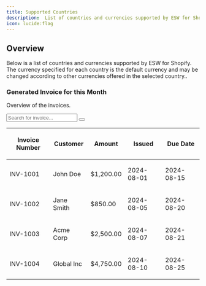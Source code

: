 ```yaml
---
title: Supported Countries
description:  List of countries and currencies supported by ESW for Shopify.
icon: lucide:flag
---
```


## Overview

Below is a list of countries and currencies supported by ESW for Shopify. The currency specified for each country is the default currency and may be changed according to other currencies offered in the selected country..

<div class="w-full flex justify-between items-center mb-3 mt-1 pl-3">
  <div>
    <h3 class="text-lg font-semibold text-slate-800 dark:text-slate-100">Generated Invoice for this Month</h3>
    <p class="text-slate-500 dark:text-slate-400">Overview of the invoices.</p>
  </div>
  <div class="ml-3">
    <div class="w-full max-w-sm min-w-[200px] relative">
      <div class="relative">
        <input
          class="bg-white dark:bg-slate-800 w-full pr-11 h-10 pl-3 py-2 placeholder:text-slate-400 dark:placeholder:text-slate-500 text-slate-700 dark:text-slate-100 text-sm border border-slate-200 dark:border-slate-700 rounded transition duration-300 ease focus:outline-none focus:border-slate-400 dark:focus:border-slate-500 hover:border-slate-400 dark:hover:border-slate-500 shadow-sm focus:shadow-md"
          placeholder="Search for invoice..."
        />
        <button
          class="absolute h-8 w-8 right-1 top-1 my-auto px-2 flex items-center bg-white dark:bg-slate-700 rounded"
          type="button"
        >
          <svg xmlns="http://www.w3.org/2000/svg" fill="none" viewBox="0 0 24 24" stroke-width="3" stroke="currentColor" class="w-8 h-8 text-slate-600 dark:text-slate-300">
            <path stroke-linecap="round" stroke-linejoin="round" d="m21 21-5.197-5.197m0 0A7.5 7.5 0 1 0 5.196 5.196a7.5 7.5 0 0 0 10.607 10.607Z" />
          </svg>
        </button>
      </div>
    </div>
  </div>
</div>

<div class="relative flex flex-col w-full h-full overflow-scroll text-gray-700 dark:text-slate-200 bg-white dark:bg-slate-900 shadow-md rounded-lg bg-clip-border">
  <table class="w-full text-left table-auto min-w-max">
    <thead>
      <tr>
        <th class="p-4 border-b border-slate-300 dark:border-slate-700 bg-slate-50 dark:bg-slate-800">
          <p class="block text-sm font-normal leading-none text-slate-500 dark:text-slate-400">Invoice Number</p>
        </th>
        <th class="p-4 border-b border-slate-300 dark:border-slate-700 bg-slate-50 dark:bg-slate-800">
          <p class="block text-sm font-normal leading-none text-slate-500 dark:text-slate-400">Customer</p>
        </th>
        <th class="p-4 border-b border-slate-300 dark:border-slate-700 bg-slate-50 dark:bg-slate-800">
          <p class="block text-sm font-normal leading-none text-slate-500 dark:text-slate-400">Amount</p>
        </th>
        <th class="p-4 border-b border-slate-300 dark:border-slate-700 bg-slate-50 dark:bg-slate-800">
          <p class="block text-sm font-normal leading-none text-slate-500 dark:text-slate-400">Issued</p>
        </th>
        <th class="p-4 border-b border-slate-300 dark:border-slate-700 bg-slate-50 dark:bg-slate-800">
          <p class="block text-sm font-normal leading-none text-slate-500 dark:text-slate-400">Due Date</p>
        </th>
      </tr>
    </thead>
    <tbody>
      <tr class="hover:bg-slate-50 dark:hover:bg-slate-800">
        <td class="p-4 border-b border-slate-200 dark:border-slate-700 py-5">
          <p class="block font-semibold text-sm text-slate-800 dark:text-slate-100">INV-1001</p>
        </td>
        <td class="p-4 border-b border-slate-200 dark:border-slate-700 py-5">
          <p class="text-sm text-slate-500 dark:text-slate-400">John Doe</p>
        </td>
        <td class="p-4 border-b border-slate-200 dark:border-slate-700 py-5">
          <p class="text-sm text-slate-500 dark:text-slate-400">$1,200.00</p>
        </td>
        <td class="p-4 border-b border-slate-200 dark:border-slate-700 py-5">
          <p class="text-sm text-slate-500 dark:text-slate-400">2024-08-01</p>
        </td>
        <td class="p-4 border-b border-slate-200 dark:border-slate-700 py-5">
          <p class="text-sm text-slate-500 dark:text-slate-400">2024-08-15</p>
        </td>
      </tr>
      <tr class="hover:bg-slate-50 dark:hover:bg-slate-800">
        <td class="p-4 border-b border-slate-200 dark:border-slate-700 py-5">
          <p class="block font-semibold text-sm text-slate-800 dark:text-slate-100">INV-1002</p>
        </td>
        <td class="p-4 border-b border-slate-200 dark:border-slate-700 py-5">
          <p class="text-sm text-slate-500 dark:text-slate-400">Jane Smith</p>
        </td>
        <td class="p-4 border-b border-slate-200 dark:border-slate-700 py-5">
          <p class="text-sm text-slate-500 dark:text-slate-400">$850.00</p>
        </td>
        <td class="p-4 border-b border-slate-200 dark:border-slate-700 py-5">
          <p class="text-sm text-slate-500 dark:text-slate-400">2024-08-05</p>
        </td>
        <td class="p-4 border-b border-slate-200 dark:border-slate-700 py-5">
          <p class="text-sm text-slate-500 dark:text-slate-400">2024-08-20</p>
        </td>
      </tr>
      <tr class="hover:bg-slate-50 dark:hover:bg-slate-800">
        <td class="p-4 border-b border-slate-200 dark:border-slate-700 py-5">
          <p class="block font-semibold text-sm text-slate-800 dark:text-slate-100">INV-1003</p>
        </td>
        <td class="p-4 border-b border-slate-200 dark:border-slate-700 py-5">
          <p class="text-sm text-slate-500 dark:text-slate-400">Acme Corp</p>
        </td>
        <td class="p-4 border-b border-slate-200 dark:border-slate-700 py-5">
          <p class="text-sm text-slate-500 dark:text-slate-400">$2,500.00</p>
        </td>
        <td class="p-4 border-b border-slate-200 dark:border-slate-700 py-5">
          <p class="text-sm text-slate-500 dark:text-slate-400">2024-08-07</p>
        </td>
        <td class="p-4 border-b border-slate-200 dark:border-slate-700 py-5">
          <p class="text-sm text-slate-500 dark:text-slate-400">2024-08-21</p>
        </td>
      </tr>
      <tr class="hover:bg-slate-50 dark:hover:bg-slate-800">
        <td class="p-4 py-5">
          <p class="block font-semibold text-sm text-slate-800 dark:text-slate-100">INV-1004</p>
        </td>
        <td class="p-4 py-5">
          <p class="text-sm text-slate-500 dark:text-slate-400">Global Inc</p>
        </td>
        <td class="p-4 py-5">
          <p class="text-sm text-slate-500 dark:text-slate-400">$4,750.00</p>
        </td>
        <td class="p-4 py-5">
          <p class="text-sm text-slate-500 dark:text-slate-400">2024-08-10</p>
        </td>
        <td class="p-4 py-5">
          <p class="text-sm text-slate-500 dark:text-slate-400">2024-08-25</p>
        </td>
      </tr>
    </tbody>
  </table>
</div>

